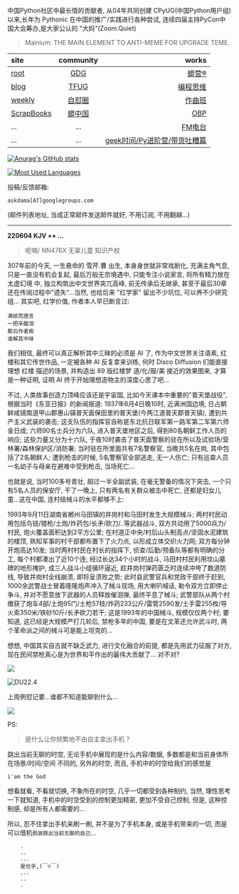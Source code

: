 中国Python社区中最长情的贡献者, 从04年共同创建 CPyUG(中国Python用户组)以来,长年为 Pythonic 在中国的推广/实践进行各种尝试, 连续四届主持PyCon中国大会筹办,是大家公认的 "大妈"(Zoom.Quiet)

> Mainium: THE MAIN ELEMENT TO ANTI-MEME FOR UPGRADE TEME.

| site | community | works |
| :-----| :----: | ----: |
| [root](http://zoomquiet.io/) | [GDG](https://blog.zhgdg.org/) | [蟒营®](https://doc.101.camp/) |
| [blog](https://blog.zoomquiet.io/pages/zoomquiet.html) | [TFUG](http://zh.tfug.world/) | [编程思维](https://py.101.camp/) |
| [weekly](http://weekly.pychina.org/) | [自怼圈](https://du.101.camp/) | [作曲班](https://mu.101.camp/) |
| [ScrapBooks](https://zoomquiet.io/collection.html) | [蟒中国](https://pychina.org/) | [OBP](https://zoomquiet.io/obp/index.html) |
| ... | ... | [FM电台](https://fm.101.camp/) |
| ... | ... | [geek时间/Py进阶营/带货吐糟篇](https://fm.101.camp/2020/geek2py-dama.html) |


[![Anurag's GitHub stats](https://github-readme-stats.vercel.app/api?username=zoomquiet&show_icons=true&count_private=true&include_all_commits=true&layout=compact&theme=panda)](https://blog.zoomquiet.io)

[![Most Used Languages](https://github-readme-stats.vercel.app/api/top-langs/?username=zoomquiet&theme=panda&card_width=445&layout=compact&show_icons=true&hide=javascript,html,php,Smarty,XSLT,TeX,C++,CSS)](https://zoomquiet.io)


投稿/反馈邮箱:

    askdama[AT]googlegroups.com

(邮件列表地址, 
当成正常邮件发送邮件就好, 不用订阅, 不用翻越...)


-----------------------------------------
**220604 KJV ++ ...**


> 呢喃/ NN476X 无辜儿童 知识产权



307年前的今天, 一生悬命的 雪芹.曹 出生, 本身身世就非常戏剧化, 充满主角气息, 只是一直没有机会复起, 最后万般无奈境遇中, 只能专注小说家言, 将所有精力放在 太虚幻境 中, 独立构筑出中文世界突兀高峰, 前无传承后无继承, 甚至于最后30章还在传阅过程中"遗失"...当然, 也给后来 "红学家" 留出不少坑位, 可以养不少研究组...
其实吧, 红学价值, 作者本人早已断言过:

    满纸荒唐言
    一把辛酸泪
    都云作者痴
    谁解其中味

我们相信, 最终可以真正解析其中三昧的必须是 AI 了, 作为中文世界关注语素, 红楼和其它传世作品, 一定被各种 AI 反复拿来训练, 何时 Disco Diffusion 们能直接理想 红楼 描述的场景, 并构造出 89 版红楼梦 道/化/服/美 接近的效果图来, 才算是一种证明, 证明 AI 终于开始理想造物主的深度心思了吧...

不过, 人类故事创造力顶峰应该还是宇宙国, 比如今天课本中重要的"普天堡战役", 根据当时《东亚日报》的新闻报道:
1937年6月4日晚10时, 近满洲国边境, 日占朝鲜咸镜南道甲山郡惠山镇普天面保田里的普天堡(今两江道普天郡普天镇), 遭到共产主义武装的袭击; 这支队伍的指挥官自称是东北抗日联军第一路军第二军第六师金日成; 六师90名士兵分为六队, 进入普天堡地区之后, 得到80名朝鲜工作人员的响应; 这些力量又分为十六队, 于夜10时袭击了普天面警察的驻在所以及试验场/营林署/森林保护区/消防署; 当时驻在所里面共有7名警察官, 当晚共5名在岗, 其中包括了2名朝鲜人; 遭到枪击的时候, 5名警察官全部逃走, 无一人伤亡; 只有巡查人员一名幼子与母亲在避难中受到枪击, 当场死亡...

也就是说, 当时100多号青壮, 超过一半全副武装, 在毫无警备的情况下突击, 一个只有5名人员的保安厅, 干了一晚上, 只有两名有关群众被击中死亡, 还都是妇女儿童...这在中国, 连村级械斗的水平都够不上:

1993年9月11日湖南省郴州马田镇的井岗村和马田村发生大规模械斗; 两村村民动用包括鸟铳/猎枪/土炮/炸药包/长矛/砍刀/..等武器战斗, 双方共动用了5000兵力/村民, 炮火覆盖面积达到2平方公里; 在村道正中央/村后山头制高点/坚固水泥建筑的楼顶, 熟知军事的村干部都布置下了火力点, 以形成立体交织火力网; 双方每分钟开炮高达10发; 当时两村村民在村长的指挥下, 侦查/后勤/预备队等都有明确的分工, 每个村都凑出了近10个连; 经过长达34个小时的战斗, 马田村村民利用坟山墓碑的地形掩护, 成三人战斗小组循环逼近, 趁井岗村弹药匮乏时连续冲垮了数道防线, 导致井岗村全线崩溃, 即将呈溃败之势; 此时县武警官兵和党政干部终于赶到, 1000余武警战士冒着隆隆炮声冲入了械斗现场, 用大喇叭喊话, 勒令双方立即停止争斗, 并对不愿意放下武器的人员释放催泪弹, 最终平息了械斗; 武警部队从两个村缴获了炮车4部/土炮95门/土枪57枝/炸药233公斤/雷管2590发/土手雷255枚/导火索350米/铁砂10斤/长矛砍刀若干; 这是1993年的中国械斗, 规模仅仅两个村;
要知道, 这已经是大规模严打几轮后, 禁枪多年的中国, 要是在文革还允许武斗时, 两个革命派之间的械斗可是能上坦克的...

想想, 中国其实自古就不缺乏武力, 进行文化融合的前提, 都是先用武力征服了对方, 现在民间禁枪真心是为世界和平作出的最伟大贡献了...
对不对?


![](https://ipic.zoomquiet.top/2022-06-02-zq42-today-card-2206.004.jpeg)



![DU22.4](https://ipic.zoomquiet.top/2022-04-30-220430DU6y_zip.jpg!/fw/420)

上周例怼记要...谁都不知道能聊到什么...


![](https://ipic.zoomquiet.top/2022-05-31-220528%E5%8E%86%E6%80%BC%E5%9B%9E%E9%97%AA.jpg)






PS:
> 是什么让你频繁地不由自主拿出手机？

跳出当前无聊的时空,
无论手机中展现的是什么内容/数据,
多数都是和当前身体所在场景/时间/空间 不同的,
另外的时空,
而且, 手机中的时空给我们的感觉是

    i'am the God

想看就看, 不看就切换,
不象所在的时空, 几乎一切都受到各种制约,
当然,
理性思考一下就知道,
手机中的时空受到的控制更加精密, 更加不受自己控制,
但是, 这种控制感,
却是所有人都需要的...

所以, 
忍不住拿出手机来刷一刷,
并不是为了手机本身, 或是手机带来的一切,
而是可以借机`假装跳出当前无聊的自己`...



```
    .
    ..
    ...
    是也乎,(￣▽￣)
    ...
    ..
    .
```



